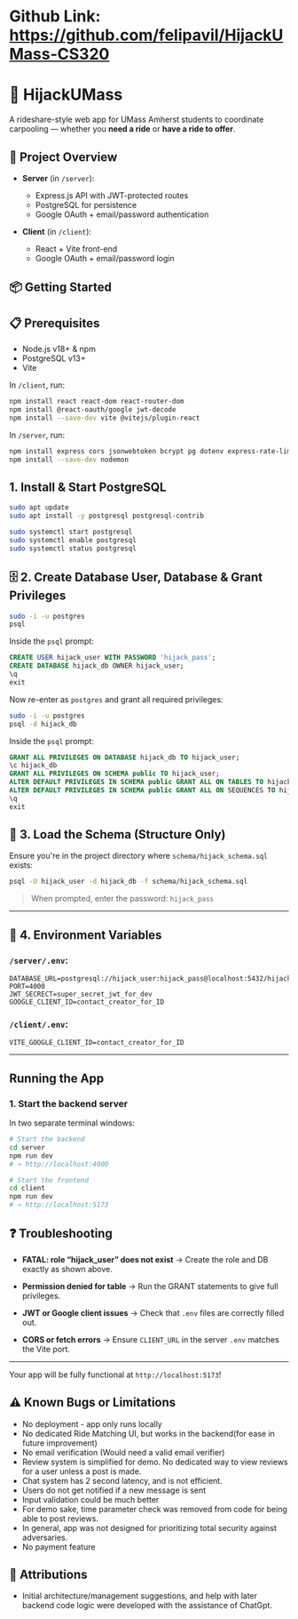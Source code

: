 # Github Link: https://github.com/felipavil/HijackUMass-CS320

# 🚗 HijackUMass

A rideshare-style web app for UMass Amherst students to coordinate carpooling — whether you **need a ride** or **have a ride to offer**.

## 🚀 Project Overview

- **Server** (in `/server`):
  - Express.js API with JWT-protected routes
  - PostgreSQL for persistence
  - Google OAuth + email/password authentication

- **Client** (in `/client`):
  - React + Vite front-end
  - Google OAuth + email/password login

## 📦 Getting Started

## 📋 Prerequisites

- Node.js v18+ & npm
- PostgreSQL v13+
- Vite

In `/client`, run:
```bash
npm install react react-dom react-router-dom
npm install @react-oauth/google jwt-decode
npm install --save-dev vite @vitejs/plugin-react
```
In `/server`, run:
```bash
npm install express cors jsonwebtoken bcrypt pg dotenv express-rate-limit
npm install --save-dev nodemon
```

## 1. Install & Start PostgreSQL

```bash
sudo apt update
sudo apt install -y postgresql postgresql-contrib

sudo systemctl start postgresql
sudo systemctl enable postgresql
sudo systemctl status postgresql
```

## 🗄️ 2. Create Database User, Database & Grant Privileges

```bash
sudo -i -u postgres
psql
```

Inside the `psql` prompt:

```sql
CREATE USER hijack_user WITH PASSWORD 'hijack_pass';
CREATE DATABASE hijack_db OWNER hijack_user;
\q
exit
```

Now re-enter as `postgres` and grant all required privileges:

```bash
sudo -i -u postgres
psql -d hijack_db
```

Inside the `psql` prompt:

```sql
GRANT ALL PRIVILEGES ON DATABASE hijack_db TO hijack_user;
\c hijack_db
GRANT ALL PRIVILEGES ON SCHEMA public TO hijack_user;
ALTER DEFAULT PRIVILEGES IN SCHEMA public GRANT ALL ON TABLES TO hijack_user;
ALTER DEFAULT PRIVILEGES IN SCHEMA public GRANT ALL ON SEQUENCES TO hijack_user;
\q
exit
```

## 🧱 3. Load the Schema (Structure Only)

Ensure you're in the project directory where `schema/hijack_schema.sql` exists:

```bash
psql -U hijack_user -d hijack_db -f schema/hijack_schema.sql
```

> When prompted, enter the password: `hijack_pass`

---


## 🔧 4. Environment Variables

### `/server/.env`:

```env
DATABASE_URL=postgresql://hijack_user:hijack_pass@localhost:5432/hijack_db
PORT=4000
JWT_SECRECT=super_secret_jwt_for_dev
GOOGLE_CLIENT_ID=contact_creator_for_ID
```

### `/client/.env`:

```env
VITE_GOOGLE_CLIENT_ID=contact_creator_for_ID
```

---
## Running the App

### 1. Start the backend server

In two separate terminal windows:

```bash
# Start the backend
cd server
npm run dev
# → http://localhost:4000
```

```bash
# Start the frontend
cd client
npm run dev
# → http://localhost:5173
```

## ❓ Troubleshooting

- **FATAL: role “hijack_user” does not exist** 
  → Create the role and DB exactly as shown above.

- **Permission denied for table** 
  → Run the GRANT statements to give full privileges.

- **JWT or Google client issues** 
  → Check that `.env` files are correctly filled out.

- **CORS or fetch errors**
  → Ensure `CLIENT_URL` in the server `.env` matches the Vite port.

---

Your app will be fully functional at `http://localhost:5173`!

## ⚠️ Known Bugs or Limitations
 - No deployment - app only runs locally
 - No dedicated Ride Matching UI, but works in the backend(for ease in future improvement)
 - No email verification (Would need a valid email verifier)
 - Review system is simplified for demo. No dedicated way to view reviews for a user unless a post is made.
 - Chat system has 2 second latency, and is not efficient.
 - Users do not get notified if a new message is sent
 - Input validation could be much better
 - For demo sake, time parameter check was removed from code for being able to post reviews.
 - In general, app was not designed for prioritizing total security against adversaries.
 - No payment feature
 
## 🙏 Attributions

- Initial architecture/management suggestions, and help with later backend code logic were developed with the assistance of ChatGpt.
